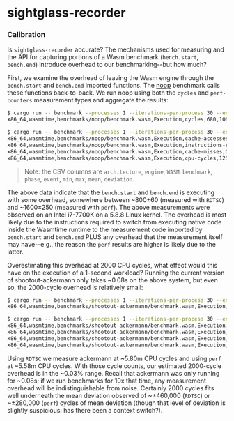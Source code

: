sightglass-recorder
===================

### Calibration

Is `sightglass-recorder` accurate? The mechanisms used for measuring and the API for capturing
portions of a Wasm benchmark (`bench.start`, `bench.end`) introduce overhead to our
benchmarking--but how much?

First, we examine the overhead of leaving the Wasm engine through the `bench.start` and `bench.end`
imported functions. The [noop](../../benchmarks/noop) benchmark calls these functions
back-to-back. We run noop using both the `cycles` and `perf-counters` measurement types and
aggregate the results:

```bash
$ cargo run -- benchmark --processes 1 --iterations-per-process 30 --engine wasmtime --output-format csv benchmarks/noop/benchmark.wasm --measure cycles | grep Execution | cargo run -- analyze --input-format csv --output-format csv
x86_64,wasmtime,benchmarks/noop/benchmark.wasm,Execution,cycles,680,1062,808.2,61.506666666666675

$ cargo run -- benchmark --processes 1 --iterations-per-process 30 --engine wasmtime --output-format csv benchmarks/noop/benchmark.wasm --measure perf-counters | grep Execution | cargo run -- analyze --input-format csv --output-format csv
x86_64,wasmtime,benchmarks/noop/benchmark.wasm,Execution,cache-accesses,16,186,45.0,17.866666666666667
x86_64,wasmtime,benchmarks/noop/benchmark.wasm,Execution,instructions-retired,470,470,470.0,0.0
x86_64,wasmtime,benchmarks/noop/benchmark.wasm,Execution,cache-misses,0,4,1.8,1.1733333333333333
x86_64,wasmtime,benchmarks/noop/benchmark.wasm,Execution,cpu-cycles,1257,3184,1614.3666666666666,248.21555555555557
```

> Note: the CSV columns are `architecture`, `engine`, `WASM benchmark`, `phase`, `event`, `min`,
> `max`, `mean`, `deviation`.

The above data indicate that the `bench.start` and `bench.end` is executing with some overhead,
somewhere between ~800±60 (measured with `RDTSC`) and ~1600±250 (measured with `perf`). The above
measurements were observed on an Intel i7-7700K on a 5.8.8 Linux kernel. The overhead is most likely
due to the instructions required to switch from executing native code inside the Wasmtime runtime to
the measurement code imported by  `bench.start` and `bench.end` PLUS any overhead that the
measurement itself may have--e.g., the reason the `perf` results are higher is likely due to the
latter.

Overestimating this overhead at 2000 CPU cycles, what effect would this have on the execution of a
1-second workload? Running the current version of shootout-ackermann only takes ~0.08s on the above
system, but even so, the 2000-cycle overhead is relatively small:

```bash
$ cargo run -- benchmark --processes 1 --iterations-per-process 30 --engine wasmtime --output-format csv benchmarks/shootout-ackermann/benchmark.wasm --measure cycles | grep Execution | cargo run -- analyze -i csv -o csv
x86_64,wasmtime,benchmarks/shootout-ackermann/benchmark.wasm,Execution,cycles,5072731,6466552,5795681.366666666,463938.97333333344

$ cargo run -- benchmark --processes 1 --iterations-per-process 30 --engine wasmtime --output-format csv benchmarks/shootout-ackermann/benchmark.wasm --measure perf-counters | grep Execution | cargo run -- analyze -i csv -o csv
x86_64,wasmtime,benchmarks/shootout-ackermann/benchmark.wasm,Execution,cache-accesses,4020,16565,5107.066666666667,850.8933333333331
x86_64,wasmtime,benchmarks/shootout-ackermann/benchmark.wasm,Execution,cache-misses,73,1573,519.9666666666667,369.68888888888904
x86_64,wasmtime,benchmarks/shootout-ackermann/benchmark.wasm,Execution,cpu-cycles,5423074,9778831,5581209.3,279841.4466666665
x86_64,wasmtime,benchmarks/shootout-ackermann/benchmark.wasm,Execution,instructions-retired,17333381,17333382,17333381.2,0.31999999955296515

```

Using `RDTSC` we measure ackermann at ~5.80m CPU cycles and using `perf` at ~5.58m CPU cycles. With
those cycle counts, our estimated 2000-cycle overhead is in the ~0.03% range. Recall that ackermann
was only running for ~0.08s; if we run benchmarks for 10x that time, any measurement overhead will
be indistinguishable from noise. Certainly 2000 cycles fits well underneath the mean deviation
observed of ~±460,000 (`RDTSC`) or ~±280,000 (`perf`) cycles of mean deviation (though that level of
deviation is slightly suspicious: has there been a context switch?).
